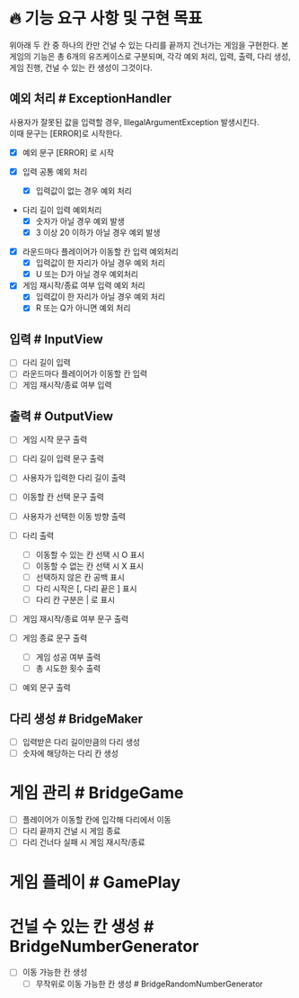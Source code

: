 # 🔥 기능 요구 사항 및 구현 목표
위아래 두 칸 중 하나의 칸만 건널 수 있는 다리를 끝까지 건너가는 게임을 구현한다.
본 게임의 기능은 총 6개의 유즈케이스로 구분되며,
각각 예외 처리, 입력, 출력, 다리 생성, 게임 진행, 건널 수 있는 칸 생성이 그것이다.

## 예외 처리 # ExceptionHandler
사용자가 잘못된 값을 입력할 경우, IllegalArgumentException 발생시킨다.  
이때 문구는 [ERROR]로 시작한다.
- [x] 예외 문구 [ERROR] 로 시작

- [x] 입력 공통 예외 처리
  - [x] 입력값이 없는 경우 예외 처리

- 다리 길이 입력 예외처리 
  - [x] 숫자가 아닐 경우 예외 발생
  - [x] 3 이상 20 이하가 아닐 경우 예외 발생

- [x] 라운드마다 플레이어가 이동할 칸 입력 예외처리
  - [x] 입력값이 한 자리가 아닐 경우 예외 처리 
  - [x] U 또는 D가 아닐 경우 예외처리

- [x] 게임 재시작/종료 여부 입력 예외 처리
  - [x] 입력값이 한 자리가 아닐 경우 예외 처리
  - [x] R 또는 Q가 아니면 예외 처리

## 입력 # InputView
- [ ] 다리 길이 입력
- [ ] 라운드마다 플레이어가 이동할 칸 입력
- [ ] 게임 재시작/종료 여부 입력

## 출력 # OutputView
- [ ] 게임 시작 문구 출력
- [ ] 다리 길이 입력 문구 출력
- [ ] 사용자가 입력한 다리 길이 출력
- [ ] 이동할 칸 선택 문구 출력
- [ ] 사용자가 선택한 이동 방향 출력

- [ ] 다리 출력
  - [ ] 이동할 수 있는 칸 선택 시 O 표시
  - [ ] 이동할 수 없는 칸 선택 시 X 표시
  - [ ] 선택하지 않은 칸 공백 표시
  - [ ] 다리 시작은 [, 다리 끝은 ] 표시
  - [ ] 다리 칸 구분은 | 로 표시

- [ ] 게임 재시작/종료 여부 문구 출력
- [ ] 게임 종료 문구 출력
  - [ ] 게임 성공 여부 출력
  - [ ] 총 시도한 횟수 출력

- [ ] 예외 문구 출력

## 다리 생성 # BridgeMaker
- [ ] 입력받은 다리 길이만큼의 다리 생성
- [ ] 숫자에 해당하는 다리 칸 생성

# 게임 관리 # BridgeGame
- [ ] 플레이어가 이동할 칸에 입각해 다리에서 이동
- [ ] 다리 끝까지 건널 시 게임 종료
- [ ] 다리 건너다 실패 시 게임 재시작/종료

# 게임 플레이 # GamePlay


# 건널 수 있는 칸 생성 # BridgeNumberGenerator
- [ ] 이동 가능한 칸 생성
  - [ ] 무작위로 이동 가능한 칸 생성 # BridgeRandomNumberGenerator